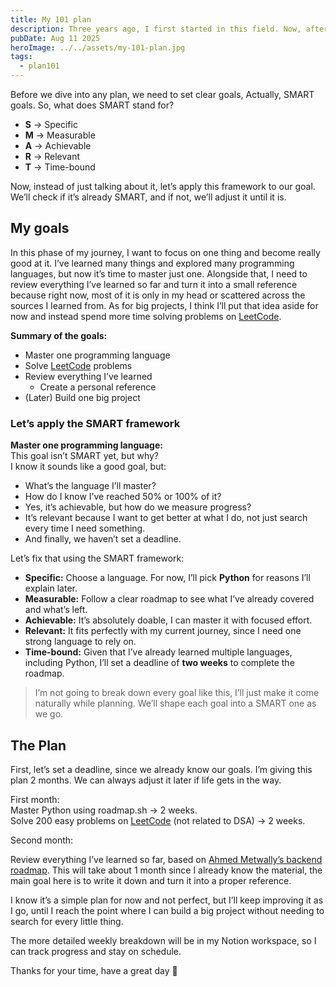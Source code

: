 ```yaml
---
title: My 101 plan
description: Three years ago, I first started in this field. Now, after all this time, I want to review everything I’ve learned and create a reference for myself and anyone else. Here’s the plan I’ll be following.
pubDate: Aug 11 2025
heroImage: ../../assets/my-101-plan.jpg
tags:
  - plan101
---
```


Before we dive into any plan, we need to set clear goals, Actually, SMART goals. So, what does SMART stand for?

- **S** → Specific
- **M** → Measurable
- **A** → Achievable
- **R** → Relevant
- **T** → Time-bound    

Now, instead of just talking about it, let’s apply this framework to our goal. We’ll check if it’s already SMART, and if not, we’ll adjust it until it is.

## My goals

In this phase of my journey, I want to focus on one thing and become really good at it. I’ve learned many things and explored many programming languages, but now it’s time to master just one. Alongside that, I need to review everything I’ve learned so far and turn it into a small reference because right now, most of it is only in my head or scattered across the sources I learned from. As for big projects, I think I’ll put that idea aside for now and instead spend more time solving problems on [LeetCode](https://leetcode.com).

**Summary of the goals:**

- Master one programming language
- Solve [LeetCode](https://leetcode.com) problems
- Review everything I’ve learned
    - Create a personal reference
- (Later) Build one big project

### Let’s apply the SMART framework

**Master one programming language:**  
This goal isn’t SMART yet, but why?  
I know it sounds like a good goal, but:

- What’s the language I’ll master?
- How do I know I’ve reached 50% or 100% of it?
- Yes, it’s achievable, but how do we measure progress?
- It’s relevant because I want to get better at what I do, not just search every time I need something.
- And finally, we haven’t set a deadline.

Let’s fix that using the SMART framework:

- **Specific:** Choose a language. For now, I’ll pick **Python** for reasons I’ll explain later.
- **Measurable:** Follow a clear roadmap to see what I’ve already covered and what’s left.
- **Achievable:** It’s absolutely doable, I can master it with focused effort.
- **Relevant:** It fits perfectly with my current journey, since I need one strong language to rely on.
- **Time-bound:** Given that I’ve already learned multiple languages, including Python, I’ll set a deadline of **two weeks** to complete the roadmap.

> I’m not going to break down every goal like this, I’ll just make it come naturally while planning. We’ll shape each goal into a SMART one as we go.


## The Plan  
First, let’s set a deadline, since we already know our goals. I’m giving this plan 2 months. We can always adjust it later if life gets in the way.  
  
First month:  
Master Python using roadmap.sh → 2 weeks.  
Solve 200 easy problems on [LeetCode](https://leetcode.com) (not related to DSA) → 2 weeks.  
  
Second month:  
  
Review everything I’ve learned so far, based on [Ahmed Metwally’s backend roadmap](https://metwallylabs.com/backendroadmap.html). This will take about 1 month since I already know the material, the main goal here is to write it down and turn it into a proper reference.  
  
I know it’s a simple plan for now and not perfect, but I’ll keep improving it as I go, until I reach the point where I can build a big project without needing to search for every little thing.  
  
The more detailed weekly breakdown will be in my Notion workspace, so I can track progress and stay on schedule.  
  
Thanks for your time, have a great day 👋